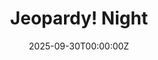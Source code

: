 ---
display_title: "Jeopardy! Night"
title: "Jeopardy! Night"
date: 2025-09-30T00:00:00Z
draft: false
layout: event
poster: "/images/event_posters/2025-2026/jeopardy-night.png"
poster_cover: "contain"
poster_position: "center"
short_description: "Test your trivia knowledge in teams and compete for prizes at our jeopardy night!"
start_time: "5:00 - 6:00 PM EST"
location: "Herzberg 4155"
location_link: "https://carleton.ca/campus/map/#HP"
background: "images/orientation2018-min.jpeg"
publishdate: 2025-09-30
---